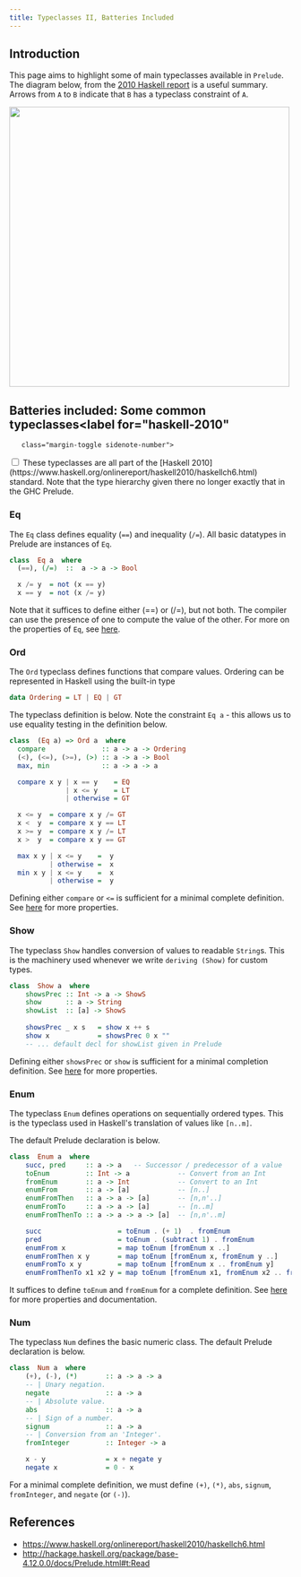 ```yaml
---
title: Typeclasses II, Batteries Included
---
```


## Introduction

This page aims to highlight some of main typeclasses available in `Prelude`.  The diagram below, from the [2010 Haskell report](https://www.haskell.org/definition/haskell2010.pdf) is a useful summary.  Arrows from `A` to `B` indicate that `B` has a typeclass constraint of `A`.

<img width="500px" src="/images/typeclasses.png"></img>


## Batteries included: Some common typeclasses<label for="haskell-2010"
       class="margin-toggle sidenote-number">
</label>
<input type="checkbox"
       id="haskell-2010"
       class="margin-toggle"/>
<span class="sidenote">
These typeclasses are all part of the [Haskell 2010](https://www.haskell.org/onlinereport/haskell2010/haskellch6.html)
 standard. Note that the type hierarchy given there no longer exactly that in the GHC Prelude.
</span>

### Eq

The `Eq` class defines equality (`==`) and inequality (`/=`).  All basic datatypes in Prelude are instances of `Eq`.

```haskell
class  Eq a  where  
  (==), (/=)  ::  a -> a -> Bool  

  x /= y  = not (x == y)  
  x == y  = not (x /= y)
```

Note that it suffices to define either (==) or (/=), but not both. The compiler can use the presence of one to compute the value of the other.  For more on the properties of `Eq`, see [here](http://hackage.haskell.org/package/base-4.12.0.0/docs/Prelude.html#t:Eq).


### Ord

The `Ord` typeclass defines functions that compare values.  Ordering can be represented in Haskell using the built-in type

```haskell
data Ordering = LT | EQ | GT
```

The typeclass definition is below.  Note the constraint `Eq a` - this allows us to use equality testing in the definition below.

```haskell
class  (Eq a) => Ord a  where
  compare              :: a -> a -> Ordering  
  (<), (<=), (>=), (>) :: a -> a -> Bool  
  max, min             :: a -> a -> a 

  compare x y | x == y    = EQ  
              | x <= y    = LT  
              | otherwise = GT  

  x <= y  = compare x y /= GT  
  x <  y  = compare x y == LT  
  x >= y  = compare x y /= LT  
  x >  y  = compare x y == GT  

  max x y | x <= y    =  y  
          | otherwise =  x  
  min x y | x <= y    =  x  
          | otherwise =  y
```

Defining either `compare` or `<=` is sufficient for a minimal complete definition.  See [here](http://hackage.haskell.org/package/base-4.12.0.0/docs/Data-Ord.html#t:Ord) for more properties.

### Show

The typeclass `Show` handles conversion of values to readable `String`s.  This is the machinery used whenever we write `deriving (Show)` for custom types.

```haskell
class  Show a  where  
    showsPrec :: Int -> a -> ShowS  
    show      :: a -> String  
    showList  :: [a] -> ShowS  
 
    showsPrec _ x s   = show x ++ s  
    show x            = showsPrec 0 x ""  
    -- ... default decl for showList given in Prelude
```

Defining either `showsPrec` or `show` is sufficient for a minimal completion definition.  See [here](http://hackage.haskell.org/package/base-4.12.0.0/docs/Prelude.html#t:Show) for more properties.

### Enum

The typeclass `Enum` defines operations on sequentially ordered types.  This is the typeclass used in Haskell's translation of values like `[n..m]`.

The default Prelude declaration is below.

```haskell
class  Enum a  where  
    succ, pred     :: a -> a   -- Successor / predecessor of a value
    toEnum         :: Int -> a            -- Convert from an Int
    fromEnum       :: a -> Int            -- Convert to an Int 
    enumFrom       :: a -> [a]            -- [n..]  
    enumFromThen   :: a -> a -> [a]       -- [n,n'..]  
    enumFromTo     :: a -> a -> [a]       -- [n..m]  
    enumFromThenTo :: a -> a -> a -> [a]  -- [n,n'..m]  

    succ                   = toEnum . (+ 1)  . fromEnum
    pred                   = toEnum . (subtract 1) . fromEnum
    enumFrom x             = map toEnum [fromEnum x ..]
    enumFromThen x y       = map toEnum [fromEnum x, fromEnum y ..]
    enumFromTo x y         = map toEnum [fromEnum x .. fromEnum y]
    enumFromThenTo x1 x2 y = map toEnum [fromEnum x1, fromEnum x2 .. fromEnum y]
```

It suffices to define `toEnum` and `fromEnum` for a complete definition.  See [here](http://hackage.haskell.org/package/base-4.12.0.0/docs/Prelude.html#t:Enum) for more properties and documentation.

### Num

The typeclass `Num` defines the basic numeric class.  The default Prelude declaration is below.

```haskell
class  Num a  where
    (+), (-), (*)       :: a -> a -> a
    -- | Unary negation.
    negate              :: a -> a
    -- | Absolute value.
    abs                 :: a -> a
    -- | Sign of a number.
    signum              :: a -> a
    -- | Conversion from an 'Integer'.
    fromInteger         :: Integer -> a

    x - y               = x + negate y
    negate x            = 0 - x
```

For a minimal complete definition, we must define `(+)`, `(*)`, `abs`, `signum`, `fromInteger`, and `negate` (or `(-)`).


## References

- https://www.haskell.org/onlinereport/haskell2010/haskellch6.html
- http://hackage.haskell.org/package/base-4.12.0.0/docs/Prelude.html#t:Read
